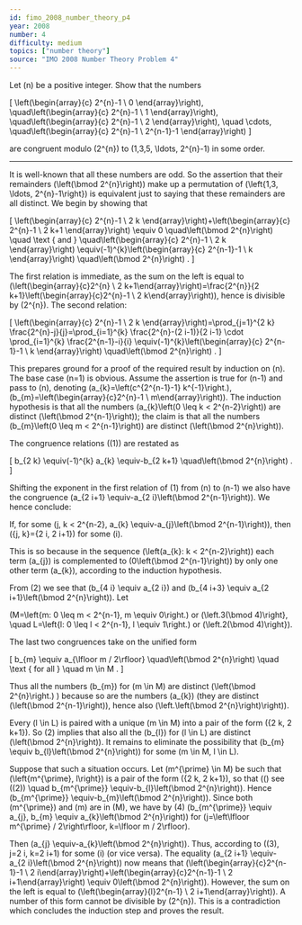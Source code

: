```yaml
---
id: fimo_2008_number_theory_p4
year: 2008
number: 4
difficulty: medium
topics: ["number theory"]
source: "IMO 2008 Number Theory Problem 4"
---
```


Let \(n\) be a positive integer. Show that the numbers

\[
\left(\begin{array}{c}
2^{n}-1 \\
0
\end{array}\right), \quad\left(\begin{array}{c}
2^{n}-1 \\
1
\end{array}\right), \quad\left(\begin{array}{c}
2^{n}-1 \\
2
\end{array}\right), \quad \cdots, \quad\left(\begin{array}{c}
2^{n}-1 \\
2^{n-1}-1
\end{array}\right)
\]

are congruent modulo \(2^{n}\) to \(1,3,5, \ldots, 2^{n}-1\) in some order.

---
It is well-known that all these numbers are odd. So the assertion that their remainders \(\left(\bmod 2^{n}\right)\) make up a permutation of \(\left\{1,3, \ldots, 2^{n}-1\right\}\) is equivalent just to saying that these remainders are all distinct. We begin by showing that

\[
\left(\begin{array}{c}
2^{n}-1 \\
2 k
\end{array}\right)+\left(\begin{array}{c}
2^{n}-1 \\
2 k+1
\end{array}\right) \equiv 0 \quad\left(\bmod 2^{n}\right) \quad \text { and } \quad\left(\begin{array}{c}
2^{n}-1 \\
2 k
\end{array}\right) \equiv(-1)^{k}\left(\begin{array}{c}
2^{n-1}-1 \\
k
\end{array}\right) \quad\left(\bmod 2^{n}\right) .
\]

The first relation is immediate, as the sum on the left is equal to \(\left(\begin{array}{c}2^{n} \\ 2 k+1\end{array}\right)=\frac{2^{n}}{2 k+1}\left(\begin{array}{c}2^{n}-1 \\ 2 k\end{array}\right)\), hence is divisible by \(2^{n}\). The second relation:

\[
\left(\begin{array}{c}
2^{n}-1 \\
2 k
\end{array}\right)=\prod_{j=1}^{2 k} \frac{2^{n}-j}{j}=\prod_{i=1}^{k} \frac{2^{n}-(2 i-1)}{2 i-1} \cdot \prod_{i=1}^{k} \frac{2^{n-1}-i}{i} \equiv(-1)^{k}\left(\begin{array}{c}
2^{n-1}-1 \\
k
\end{array}\right) \quad\left(\bmod 2^{n}\right) .
\]

This prepares ground for a proof of the required result by induction on \(n\). The base case \(n=1\) is obvious. Assume the assertion is true for \(n-1\) and pass to \(n\), denoting \(a_{k}=\left(c^{2^{n-1}-1} k^{-1}\right.\), \(b_{m}=\left(\begin{array}{c}2^{n}-1 \\ m\end{array}\right)\). The induction hypothesis is that all the numbers \(a_{k}\left(0 \leq k < 2^{n-2}\right)\) are distinct \(\left(\bmod 2^{n-1}\right)\); the claim is that all the numbers \(b_{m}\left(0 \leq m < 2^{n-1}\right)\) are distinct \(\left(\bmod 2^{n}\right)\).

The congruence relations \((1)\) are restated as

\[
b_{2 k} \equiv(-1)^{k} a_{k} \equiv-b_{2 k+1} \quad\left(\bmod 2^{n}\right) .
\]

Shifting the exponent in the first relation of (1) from \(n\) to \(n-1\) we also have the congruence \(a_{2 i+1} \equiv-a_{2 i}\left(\bmod 2^{n-1}\right)\). We hence conclude:

If, for some \(j, k < 2^{n-2}, a_{k} \equiv-a_{j}\left(\bmod 2^{n-1}\right)\), then \(\{j, k\}=\{2 i, 2 i+1\}\) for some \(i\).

This is so because in the sequence \(\left(a_{k}: k < 2^{n-2}\right)\) each term \(a_{j}\) is complemented to \(0\left(\bmod 2^{n-1}\right)\) by only one other term \(a_{k}\), according to the induction hypothesis.

From (2) we see that \(b_{4 i} \equiv a_{2 i}\) and \(b_{4 i+3} \equiv a_{2 i+1}\left(\bmod 2^{n}\right)\). Let

\(M=\left\{m: 0 \leq m < 2^{n-1}, m \equiv 0\right.\) or \(\left.3(\bmod 4)\right\}, \quad L=\left\{l: 0 \leq l < 2^{n-1}, l \equiv 1\right.\) or \(\left.2(\bmod 4)\right\}\).

The last two congruences take on the unified form

\[
b_{m} \equiv a_{\lfloor m / 2\rfloor} \quad\left(\bmod 2^{n}\right) \quad \text { for all } \quad m \in M .
\]

Thus all the numbers \(b_{m}\) for \(m \in M\) are distinct \(\left(\bmod 2^{n}\right.\) ) because so are the numbers \(a_{k}\) (they are distinct \(\left(\bmod 2^{n-1}\right)\), hence also \(\left.\left(\bmod 2^{n}\right)\right)\).

Every \(l \in L\) is paired with a unique \(m \in M\) into a pair of the form \(\{2 k, 2 k+1\}\). So (2) implies that also all the \(b_{l}\) for \(l \in L\) are distinct \(\left(\bmod 2^{n}\right)\). It remains to eliminate the possibility that \(b_{m} \equiv b_{l}\left(\bmod 2^{n}\right)\) for some \(m \in M, l \in L\).

Suppose that such a situation occurs. Let \(m^{\prime} \in M\) be such that \(\left\{m^{\prime}, l\right\}\) is a pair of the form \(\{2 k, 2 k+1\}\), so that \((\) see \((2)) \quad b_{m^{\prime}} \equiv-b_{l}\left(\bmod 2^{n}\right)\). Hence \(b_{m^{\prime}} \equiv-b_{m}\left(\bmod 2^{n}\right)\). Since both \(m^{\prime}\) and \(m\) are in \(M\), we have by (4) \(b_{m^{\prime}} \equiv a_{j}, b_{m} \equiv a_{k}\left(\bmod 2^{n}\right)\) for \(j=\left\lfloor m^{\prime} / 2\right\rfloor, k=\lfloor m / 2\rfloor\).

Then \(a_{j} \equiv-a_{k}\left(\bmod 2^{n}\right)\). Thus, according to \((3), j=2 i, k=2 i+1\) for some \(i\) (or vice versa). The equality \(a_{2 i+1} \equiv-a_{2 i}\left(\bmod 2^{n}\right)\) now means that \(\left(\begin{array}{c}2^{n-1}-1 \\ 2 i\end{array}\right)+\left(\begin{array}{c}2^{n-1}-1 \\ 2 i+1\end{array}\right) \equiv 0\left(\bmod 2^{n}\right)\). However, the sum on the left is equal to \(\left(\begin{array}{l}2^{n-1} \\ 2 i+1\end{array}\right)\). A number of this form cannot be divisible by \(2^{n}\). This is a contradiction which concludes the induction step and proves the result.
